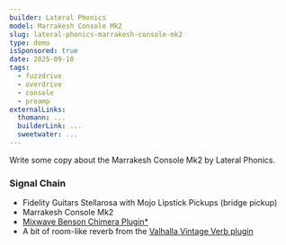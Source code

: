 ```yaml
---
builder: Lateral Phonics
model: Marrakesh Console Mk2
slug: lateral-phonics-marrakesh-console-mk2
type: demo
isSponsored: true
date: 2025-09-10
tags:
  - fuzzdrive
  - overdrive
  - console
  - preamp
externalLinks:
  thomann: ...
  builderLink: ...
  sweetwater: ...
---
```


Write some copy about the Marrakesh Console Mk2 by Lateral Phonics.

### Signal Chain

- Fidelity Guitars Stellarosa with Mojo Lipstick Pickups (bridge pickup)
- Marrakesh Console Mk2
- [Mixwave Benson Chimera Plugin\*](https://sweetwater.sjv.io/B0N2PL)
- A bit of room-like reverb from the [Valhalla Vintage Verb plugin](https://valhalladsp.com/shop/reverb/valhalla-vintage-verb/)
